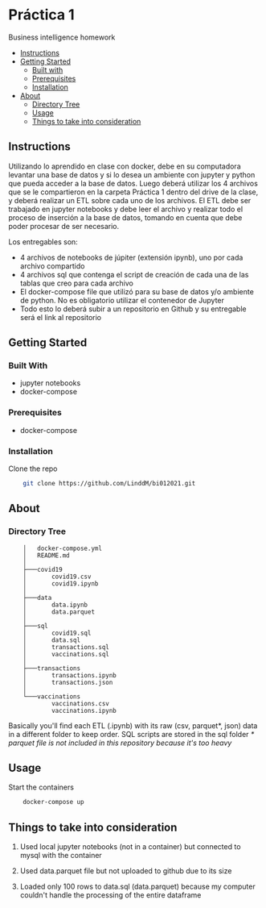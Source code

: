# Práctica 1

Business intelligence homework

* [Instructions](iInstructions)
* [Getting Started](#getting-started)
  * [Built with](built-with)
  * [Prerequisites](#prerequisites)
  * [Installation](#installation)
* [About](#about)
  * [Directory Tree](#directory-tree)
  * [Usage](#usage)
  * [Things to take into consideration](#things-to-take-into-consideration)

## Instructions

Utilizando lo aprendido en clase con docker, debe en su computadora levantar una base de datos y si lo desea un ambiente con jupyter y python que pueda acceder a la base de datos.
Luego deberá utilizar los 4 archivos que se le compartieron en la carpeta Práctica 1 dentro del drive de la clase, y deberá realizar un ETL sobre cada uno de los archivos. El ETL debe ser trabajado en jupyter notebooks y debe leer el archivo y realizar todo el proceso de inserción a la base de datos, tomando en cuenta que debe poder procesar de ser necesario.

Los entregables son:

* 4 archivos de notebooks de júpiter (extensión ipynb), uno por cada archivo compartido
* 4 archivos sql que contenga el script de creación de cada una de las tablas que creo para cada archivo
* El docker-compose file que utilizó para su base de datos y/o ambiente de python. No es obligatorio utilizar el contenedor de Jupyter
* Todo esto lo deberá subir a un repositorio en Github y su entregable será el link al repositorio

## Getting Started

### Built With

* jupyter notebooks
* docker-compose

### Prerequisites

* docker-compose

### Installation

Clone the repo

```sh
    git clone https://github.com/LinddM/bi012021.git
```

## About

### Directory Tree

```
    │   docker-compose.yml
    │   README.md
    │
    ├───covid19
    │       covid19.csv
    │       covid19.ipynb
    │
    ├───data
    │       data.ipynb
    │       data.parquet
    │
    ├───sql
    │       covid19.sql
    │       data.sql
    │       transactions.sql
    │       vaccinations.sql
    │
    ├───transactions
    │       transactions.ipynb
    │       transactions.json
    │
    └───vaccinations
            vaccinations.csv
            vaccinations.ipynb
```

Basically you'll find each ETL (.ipynb) with its raw (csv, parquet*, json) data in a different folder to keep order. SQL scripts are stored in the sql folder
<i>* parquet file is not included in this repository because it's too heavy</i>

## Usage

Start the containers

```sh
    docker-compose up
```

## Things to take into consideration

1. Used local jupyter notebooks (not in a container) but connected to mysql with the container

2. Used data.parquet file but not uploaded to github due to its size

3. Loaded only 100 rows to data.sql (data.parquet) because my computer couldn't handle the processing of the entire dataframe
